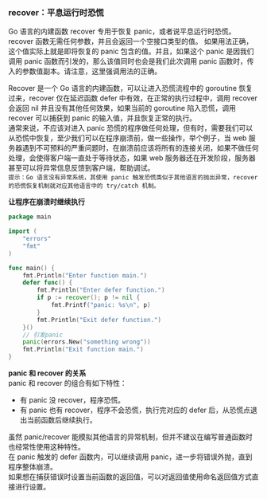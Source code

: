 
### recover：平息运行时恐慌
Go 语言的内建函数 recover 专用于恢复 panic，或者说平息运行时恐慌。recover 函数无需任何参数，并且会返回一个空接口类型的值。
如果用法正确，这个值实际上就是即将恢复的 panic 包含的值。并且，如果这个 panic 是因我们调用 panic 函数而引发的，那么该值同时也会是我们此次调用 panic 函数时，传入的参数值副本。请注意，这里强调用法的正确。  

Recover 是一个 Go 语言的内建函数，可以让进入恐慌流程中的 goroutine 恢复过来，recover 仅在延迟函数 defer 中有效，在正常的执行过程中，调用 recover 会返回 nil 并且没有其他任何效果，如果当前的 goroutine 陷入恐慌，调用 recover 可以捕获到 panic 的输入值，并且恢复正常的执行。  
通常来说，不应该对进入 panic 恐慌的程序做任何处理，但有时，需要我们可以从恐慌中恢复，至少我们可以在程序崩溃前，做一些操作，举个例子，当 web 服务器遇到不可预料的严重问题时，在崩溃前应该将所有的连接关闭，如果不做任何处理，会使得客户端一直处于等待状态，如果 web 服务器还在开发阶段，服务器甚至可以将异常信息反馈到客户端，帮助调试。  
`提示：Go 语言没有异常系统，其使用 panic 触发恐慌类似于其他语言的抛出异常，recover 的恐慌恢复机制就对应其他语言中的 try/catch 机制。`

**让程序在崩溃时继续执行**  
```go
package main

import (
	"errors"
	"fmt"
)

func main() {
	fmt.Println("Enter function main.")
	defer func() {
		fmt.Println("Enter defer function.")
		if p := recover(); p != nil {
			fmt.Printf("panic: %s\n", p)
		}
		fmt.Println("Exit defer function.")
	}()
	// 引发panic
	panic(errors.New("something wrong"))
	fmt.Println("Exit function main.")
}
```

**panic 和 recover 的关系**  
panic 和 recover 的组合有如下特性：
- 有 panic 没 recover，程序恐慌。
- 有 panic 也有 recover，程序不会恐慌，执行完对应的 defer 后，从恐慌点退出当前函数后继续执行。

虽然 panic/recover 能模拟其他语言的异常机制，但并不建议在编写普通函数时也经常性使用这种特性。  
在 panic 触发的 defer 函数内，可以继续调用 panic，进一步将错误外抛，直到程序整体崩溃。  
如果想在捕获错误时设置当前函数的返回值，可以对返回值使用命名返回值方式直接进行设置。  
